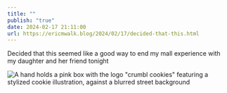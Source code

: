 ```yaml
---
title: ""
publish: "true"
date: 2024-02-17 21:11:00
url: https://ericmwalk.blog/2024/02/17/decided-that-this.html
---
```


Decided that this seemed like a good way to end my mall experience with my daughter and her friend tonight

![A hand holds a pink box with the logo "crumbl cookies" featuring a stylized cookie illustration, against a blurred street background](https://ericmwalk.blog/uploads/2024/img-7921.jpeg)